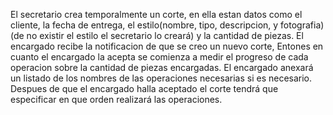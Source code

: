 El secretario crea temporalmente un corte, en ella estan datos como el cliente, la fecha de entrega, el estilo(nombre, tipo, descripcion, y fotografia) (de no existir el estilo el secretario lo creará) y la cantidad de piezas. El encargado recibe la notificacion de que se creo un nuevo corte, Entones en cuanto el encargado la acepta se comienza a medir el progreso de cada operacion sobre la cantidad de piezas encargadas. El encargado anexará un listado de los nombres de las operaciones necesarias si es necesario. Despues de que el encargado halla aceptado el corte tendrá que especificar en que orden realizará las operaciones.